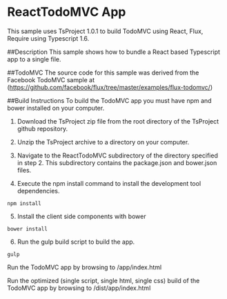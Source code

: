 ﻿# ReactTodoMVC App
This sample uses TsProject 1.0.1 to build TodoMVC using React, Flux, Require using Typescript 1.6.

##Description
This sample shows how to bundle a React based Typescript app to a single file.

##TodoMVC
The source code for this sample was derived from the Facebook TodoMVC sample at (https://github.com/facebook/flux/tree/master/examples/flux-todomvc/)

##Build Instructions
To build the TodoMVC app you must have npm and bower installed on your computer. 

1. Download the TsProject zip file from the root directory of the TsProject github repository.

2. Unzip the TsProject archive to a directory on your computer.

3. Navigate to the ReactTodoMVC subdirectory of the directory specified in step 2. This subdirectory contains the package.json and bower.json files.

4. Execute the npm install command to install the development tool dependencies.
```
npm install
```

5. Install the client side components with bower
```
bower install
```

6. Run the gulp build script to build the app.
```
gulp
```

Run the TodoMVC app by browsing to <server>/app/index.html

Run the optimized (single script, single html, single css) build of the TodoMVC app by browsing to <server>/dist/app/index.html
